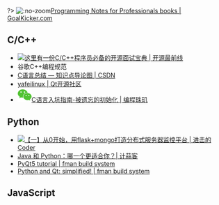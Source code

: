 ?> ![](https://notes.abelsu7.top/_media/program.svg ':no-zoom')[Programming Notes for Professionals books | GoalKicker.com](https://goalkicker.com/)

## C/C++

- [![](https://notes.abelsu7.top/_media/star.svg)这里有一份C/C++程序员必备的开源面试宝典 | 开源最前线](https://mp.weixin.qq.com/s/madBBLK7mSHbMe_XbHzHRg)
- 谷歌C++编程规范
- [C语言总结 — 知识点导论图 | CSDN](https://blog.csdn.net/Dawn_sf/article/details/78934875)
- [yafeilinux | Qt开源社区](http://www.qter.org/)
- [![](logo/wechat.svg)C语言入坑指南-被遗忘的初始化 | 编程珠玑](https://mp.weixin.qq.com/s?__biz=MzI2OTA3NTk3Ng==&mid=2649284087&idx=1&sn=79f48f41712b19f806e79bce1084f0ec&chksm=f2f9ae90c58e27867220b81940ad03b1b6defe46ba3ffcec85c9cf69e68b36629afa96e09869&scene=21#wechat_redirect)

## Python

- [![](https://notes.abelsu7.top/_media/star.svg)【一】从0开始，用flask+mongo打造分布式服务器监控平台 | 进击的 Coder](https://mp.weixin.qq.com/s/eczCDetrveBBOwgrev0upw)
- [Java 和 Python：哪一个更适合你？| 计蒜客](https://mp.weixin.qq.com/s?__biz=MjM5NTI5NTAzNg==&mid=2656331406&idx=1&sn=8523c4c3a006d44a9c9bdb78f65b81f1)
- [PyQt5 tutorial | fman build system](https://build-system.fman.io/pyqt5-tutorial)
- [Python and Qt: simplified! | fman build system](https://build-system.fman.io)

## JavaScript

